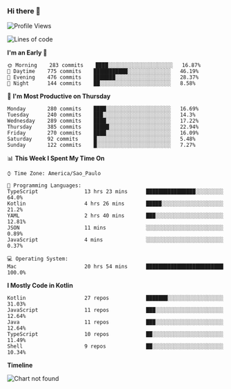 ### Hi there 👋

<!--
**fernandonogueira/fernandonogueira** is a ✨ _special_ ✨ repository because its `README.md` (this file) appears on your GitHub profile.

Here are some ideas to get you started:

- 🔭 I’m currently working on ...
- 🌱 I’m currently learning ...
- 👯 I’m looking to collaborate on ...
- 🤔 I’m looking for help with ...
- 💬 Ask me about ...
- 📫 How to reach me: ...
- 😄 Pronouns: ...
- ⚡ Fun fact: ...
-->

<!--START_SECTION:waka-->
![Profile Views](http://img.shields.io/badge/Profile%20Views-0-blue)

![Lines of code](https://img.shields.io/badge/From%20Hello%20World%20I%27ve%20Written-594844%20lines%20of%20code-blue)

**I'm an Early 🐤** 

```text
🌞 Morning    283 commits    ████░░░░░░░░░░░░░░░░░░░░░   16.87% 
🌆 Daytime    775 commits    ███████████░░░░░░░░░░░░░░   46.19% 
🌃 Evening    476 commits    ███████░░░░░░░░░░░░░░░░░░   28.37% 
🌙 Night      144 commits    ██░░░░░░░░░░░░░░░░░░░░░░░   8.58%

```
📅 **I'm Most Productive on Thursday** 

```text
Monday       280 commits    ████░░░░░░░░░░░░░░░░░░░░░   16.69% 
Tuesday      240 commits    ███░░░░░░░░░░░░░░░░░░░░░░   14.3% 
Wednesday    289 commits    ████░░░░░░░░░░░░░░░░░░░░░   17.22% 
Thursday     385 commits    █████░░░░░░░░░░░░░░░░░░░░   22.94% 
Friday       270 commits    ████░░░░░░░░░░░░░░░░░░░░░   16.09% 
Saturday     92 commits     █░░░░░░░░░░░░░░░░░░░░░░░░   5.48% 
Sunday       122 commits    █░░░░░░░░░░░░░░░░░░░░░░░░   7.27%

```


📊 **This Week I Spent My Time On** 

```text
⌚︎ Time Zone: America/Sao_Paulo

💬 Programming Languages: 
TypeScript               13 hrs 23 mins      ████████████████░░░░░░░░░   64.0% 
Kotlin                   4 hrs 26 mins       █████░░░░░░░░░░░░░░░░░░░░   21.2% 
YAML                     2 hrs 40 mins       ███░░░░░░░░░░░░░░░░░░░░░░   12.81% 
JSON                     11 mins             ░░░░░░░░░░░░░░░░░░░░░░░░░   0.89% 
JavaScript               4 mins              ░░░░░░░░░░░░░░░░░░░░░░░░░   0.37%

💻 Operating System: 
Mac                      20 hrs 54 mins      █████████████████████████   100.0%

```

**I Mostly Code in Kotlin** 

```text
Kotlin                   27 repos            ███████░░░░░░░░░░░░░░░░░░   31.03% 
JavaScript               11 repos            ███░░░░░░░░░░░░░░░░░░░░░░   12.64% 
Java                     11 repos            ███░░░░░░░░░░░░░░░░░░░░░░   12.64% 
TypeScript               10 repos            ██░░░░░░░░░░░░░░░░░░░░░░░   11.49% 
Shell                    9 repos             ██░░░░░░░░░░░░░░░░░░░░░░░   10.34%

```


**Timeline**

![Chart not found](https://raw.githubusercontent.com/fernandonogueira/fernandonogueira/master/charts/bar_graph.png) 


<!--END_SECTION:waka-->
